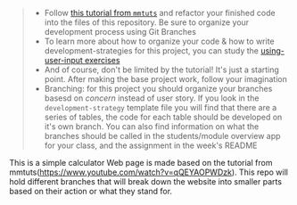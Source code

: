 > * Follow [this tutorial from `mmtuts`](https://www.youtube.com/watch?v=qQEYAOPWDzk) and refactor your finished code into the files of this repository.  Be sure to organize your development process using Git Branches
> * To learn more about how to organize your code & how to write development-strategies for this project, you can study the [using-user-input exercises](https://github.com/hackyourfuturebelgium/using-user-input)
> * And of course, don't be limited by the tutorial!  It's just a starting point.  After making the base project work, follow your imagination
> * Branching: for this project you should organize your branches basesd on _concern_ instead of user story.  If you look in the `development-strategy` template file you will find that there are a series of tables, the code for each table should be developed on it's own branch.  You can also find information on what the branches should be called in the students/module overview app for your class, and the assignment in the week's README

This is a simple calculator Web page is made based on the tutorial from mmtuts(https://www.youtube.com/watch?v=qQEYAOPWDzk). This repo will hold different branches that will break down the website into smaller parts based on their action or what they stand for. 

